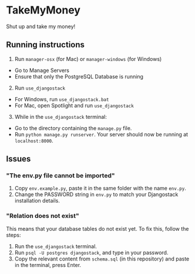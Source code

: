 # TakeMyMoney
Shut up and take my money!

## Running instructions
1. Run `manager-osx` (for Mac) or `manager-windows` (for Windows)
 * Go to Manage Servers
 * Ensure that only the PostgreSQL Database is running
2. Run `use_djangostack`
 * For Windows, run `use_djangostack.bat`
 * For Mac, open Spotlight and run `use_djangostack`
3. While in the `use_djangostack` terminal:
 * Go to the directory containing the `manage.py` file.
 * Run `python manage.py runserver`. Your server should now be running at `localhost:8000`.

## Issues
### "The env.py file cannot be imported"

1. Copy `env.example.py`, paste it in the same folder with the name `env.py`.
2. Change the PASSWORD string in `env.py` to match your Djangostack installation details.

### "Relation does not exist"

This means that your database tables do not exist yet. To fix this, follow the steps:
1. Run the `use_djangostack` terminal.
2. Run `psql -U postgres djangostack`, and type in your password.
3. Copy the relevant content from `schema.sql` (in this repository) and paste in the terminal, press Enter.
